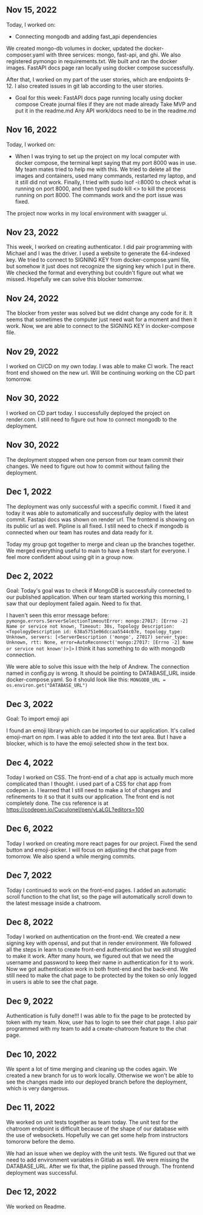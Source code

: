 ## Nov 15, 2022

Today, I worked on:

* Connecting mongodb and adding fast_api dependencies

We created mongo-db volumes in docker, updated the docker-composer.yaml with three services: mongo, fast-api, and ghi. We also registered pymongo in requirements.txt. We built and ran the docker images. FastAPI docs page ran locally using docker compose successfully.

After that, I worked on my part of the user stories, which are endpoints 9-12. I also created issues in git lab according to the user stories.

* Goal for this week:
FastAPI docs page running locally using docker compose
Create journal files if they are not made already
Take MVP and put it in the readme.md
Any API work/docs need to be in the readme.md


## Nov 16, 2022

Today, I worked on:

* When I was trying to set up the project on my local computer with docker compose, the terminal kept saying that my port 8000 was in use. My team mates tried to help me with this. We tried to delete all the images and containers, used many commands, restarted my laptop, and it still did not work. Finally, I tried with sudo lsof -i:8000 to check what is running on port 8000, and then typed sudo kill <<pid number>> to kill the process running on port 8000. The commands work and the port issue was fixed.

The project now works in my local environment with swagger ui.

## Nov 23, 2022

This week, I worked on creating authenticator. I did pair programming with Michael and I was the driver. I used a website to generate the 64-indexed key. We tried to connect to SIGNING KEY from docker-compose.yaml file, but somehow it just does not recognize the signing key which I put in there. We checked the format and everything but couldn't figure out what we missed. Hopefully we can solve this blocker tomorrow.

## Nov 24, 2022

The blocker from yester was solved but we didnt change any code for it. It seems that sometimes the computer just need wait for a moment and then it work. Now, we are able to connect to the SIGNING KEY in docker-compose file.

## Nov 29, 2022
I worked on CI/CD on my own today. I was able to make CI work. The react front end showed on the new url.
Will be continuing working on the CD part tomorrow.

## Nov 30, 2022
I worked on CD part today. I successfully deployed the project on render.com. I still need to figure out how to connect mongodb to the deployment.

## Nov 30, 2022
The deployment stopped when one person from our team commit their changes. We need to figure out how to commit without failing the deployment.


## Dec 1, 2022
The deployment was only successful with a specific commit. I fixed it and today it was able to automatically and successfully deploy with the latest commit. Fastapi docs was shown on render url. The frontend is showing on its public url as well. Pipline is all fixed. I still need to check if mongodb is connected when our team has routes and data ready for it.

Today my group got together to merge and clean up the branches together. We merged everything useful to main to have a fresh start for everyone. I feel more confident about using git in a group now.

## Dec 2, 2022
Goal: Today's goal was to check if MongoDB is successfully connected to our published application. When our team started working this morning, I saw that our deployment failed again. Need to fix that.

I haven't seen this error message before:
``` pymongo.errors.ServerSelectionTimeoutError: mongo:27017: [Errno -2] Name or service not known, Timeout: 30s, Topology Description: <TopologyDescription id: 638a5751e06dccaa5544c07e, topology_type: Unknown, servers: [<ServerDescription ('mongo', 27017) server_type: Unknown, rtt: None, error=AutoReconnect('mongo:27017: [Errno -2] Name or service not known')>]>```
I think it has something to do with mongodb connection.

We were able to solve this issue with the help of Andrew. The connection named in config.py is wrong. It should be pointing to DATABASE_URL inside docker-compose.yaml. So it should look like this:
```MONGODB_URL = os.environ.get("DATABASE_URL")```


## Dec 3, 2022
Goal: To import emoji api

I found an emoji library which can be imported to our application. It's called emoji-mart on npm. I was able to added it into the text area. But I have a blocker, which is to have the emoji selected show in the text box.


## Dec 4, 2022
Today I worked on CSS. The front-end of a chat app is actually much more complicated than I thought. i used part of a CSS for chat app from codepen.io. I learned that I still need to make a lot of changes and refinements to it so that it suits our application. The front end is not completely done.
The css reference is at https://codepen.io/CucuIonel/pen/yLaLGL?editors=100


## Dec 6, 2022
Today I worked on creating more react pages for our project. Fixed the send button and emoji-picker. I will focus on adjusting the chat page from tomorrow.
We also spend a while merging commits.


## Dec 7, 2022
Today I continued to work on the front-end pages. I added an automatic scroll function to the chat list, so the page will automatically scroll down to the latest message inside a chatroom.


## Dec 8, 2022
Today I worked on authentication on the front-end. We created a new signing key with openssl, and put that in render environment. We followed all the steps in learn to create front-end authentication but we still struggled to make it work. After many hours, we figured out that we need the username and password to keep their name in authentication for it to work. Now we got authentication work in both front-end and the back-end.
We still need to make the chat page to be protected by the token so only logged in users is able to see the chat page.


## Dec 9, 2022
Authentication is fully done!!! I was able to fix the page to be protected by token with my team. Now, user has to login to see their chat page.
I also pair programmed with my team to add a create-chatroom feature to the chat page.


## Dec 10, 2022
We spent a lot of time merging and cleaning up the codes again. We created a new branch for us to work locally. Otherwise we won't be able to see the changes made into our deployed branch before the deployment, which is very dangerous.

## Dec 11, 2022
We worked on unit tests together as team today. The unit test for the chatroom endpoint is difficult because of the shape of our database with the use of websockets. Hopefully we can get some help from instructors tomororw before the demo. 

We had an issue when we deploy with the unit tests. We figured out that we need to add environment variables in Gitlab as well. We were missing the DATABASE_URL. After we fix that, the pipline passed through. The frontend deployment was successful. 

## Dec 12, 2022
We worked on Readme.
